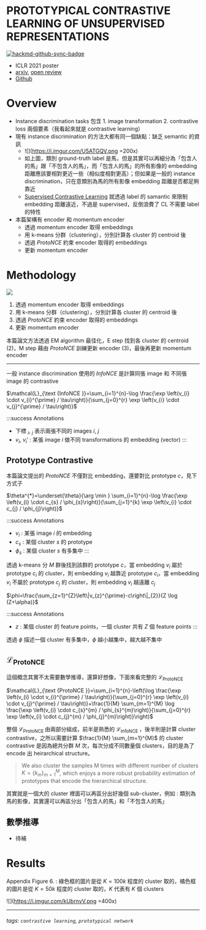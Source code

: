 # PROTOTYPICAL CONTRASTIVE LEARNING OF UNSUPERVISED REPRESENTATIONS

[![hackmd-github-sync-badge](https://hackmd.io/MnJmr14xTeupgxnbpeDaTw/badge)](https://hackmd.io/MnJmr14xTeupgxnbpeDaTw)


- ICLR 2021 poster
- [arxiv](https://arxiv.org/abs/2005.04966), [open review](https://openreview.net/forum?id=KmykpuSrjcq)
- [Github](https://github.com/salesforce/PCL)

# Overview

- Instance discrimination tasks 包含 1. image transformation 2. contrastive loss 兩個要素（我看起來就是 contrastive learning）
- 現有 instance discrimination 的方法大都有同一個缺點：缺乏 semantic 的資訊
    - ![](https://i.imgur.com/U5ATGQV.png =200x)
    - 如上圖，類別 ground-truth label 是馬，但是其實可以再細分為「包含人的馬」跟「不包含人的馬」，而「包含人的馬」的所有影像的 embedding 距離應該要相對更近一些（相似度相對更高）；但如果是一般的 instance discrimination，只在意類別為馬的所有影像 embedding 距離是否都足夠靠近
    - [Supervised Contrastive Learning]() 就透過 label 的 samantic 來限制 embedding 距離遠近，不過是 supervised，反倒浪費了 CL 不需要 label 的特性
- 本篇架構有 encoder 和 momentum encoder
    - 透過 momentum encoder 取得 embeddings
    - 用 k-means 分群（clustering），分別計算各 cluster 的 centroid 後
    - 透過 $ProtoNCE$ 約束 encoder 取得的 embeddings
    - 更新 momentum encoder

# Methodology

![](https://i.imgur.com/8Pocnbe.png)

1. 透過 momentum encoder 取得 embeddings
2. 用 k-means 分群（clustering），分別計算各 cluster 的 centroid 後
3. 透過 $ProtoNCE$ 約束 encoder 取得的 embeddings
4. 更新 momentum encoder



本篇論文方法透過 EM algorithm 最佳化，E step 找到各 cluster 的 centroid (2)，M step 藉由 $ProtoNCE$ 訓練更新 encoder (3)，最後再更新 momentum encoder

---

一般 instance discrimination 使用的 $InfoNCE$ 是計算同張 image 和 不同張 image 的 contrastive

$\mathcal{L}_{\text {InfoNCE }}=\sum_{i=1}^{n}-\log \frac{\exp \left(v_{i} \cdot v_{i}^{\prime} / \tau\right)}{\sum_{j=0}^{r} \exp \left(v_{i} \cdot v_{j}^{\prime} / \tau\right)}$

:::success
Annotations
- 下標 $_i$, $_j$ 表示兩張不同的 images $i$, $j$
- $v_i$, $v_i'$ : 某張 image $i$ 做不同 transformations 的 embedding (vector)
:::

## Prototype Contrastive

本篇論文提出的 $ProtoNCE$ 不僅對比 embedding，還要對比 prototype $c$，見下方式子

$\theta^{*}=\underset{\theta}{\arg \min } \sum_{i=1}^{n}-\log \frac{\exp \left(v_{i} \cdot c_{s} / \phi_{s}\right)}{\sum_{j=1}^{k} \exp \left(v_{i} \cdot c_{j} / \phi_{j}\right)}$

:::success
Annotations
- $v_i$ : 某張 image $i$ 的 embedding
- $c_s$ : 某個 cluster $s$ 的 prototype
- $\phi_{s}$ : 某個 cluster $s$ 有多集中
:::

透過 k-means 分 $M$ 群後找到該群的 prototype $c$，當 embedding $v_i$ 屬於 prototype $c_i$ 的 cluster，則 embedding $v_i$ 越靠近 prototype $c_i$，當 embedding $v_i$ 不屬於 prototype $c_j$ 的 cluster，則 embedding $v_i$ 越遠離 $c_j$


$\phi=\frac{\sum_{z=1}^{Z}\left\|v_{z}^{\prime}-c\right\|_{2}}{Z \log (Z+\alpha)}$

:::success
Annotations
- $z$ : 某個 cluster 的 feature points，一個 cluster 共有 $Z$ 個 feature points
:::

透過 $\phi$ 描述一個 cluster 有多集中，$\phi$ 越小越集中，越大越不集中


## $\mathcal{L}_{\text {ProtoNCE }}$

這個概念其實不太需要數學推導，還算好想像，下面來看完整的 $\mathcal{L}_{\text {ProtoNCE }}$

$\mathcal{L}_{\text {ProtoNCE }}=\sum_{i=1}^{n}-\left(\log \frac{\exp \left(v_{i} \cdot v_{i}^{\prime} / \tau\right)}{\sum_{j=0}^{r} \exp \left(v_{i} \cdot v_{j}^{\prime} / \tau\right)}+\frac{1}{M} \sum_{m=1}^{M} \log \frac{\exp \left(v_{i} \cdot c_{s}^{m} / \phi_{s}^{m}\right)}{\sum_{j=0}^{r} \exp \left(v_{i} \cdot c_{j}^{m} / \phi_{j}^{m}\right)}\right)$

整個 $\mathcal{L}_{\text {ProtoNCE }}$ 由兩部分組成，前半是熟悉的 $\mathcal{L}_{\text {InfoNCE }}$，後半則是計算 cluster contrastive，之所以需要計算 $\frac{1}{M} \sum_{m=1}^{M}$ 的 cluster contrastive 是因為總共分群 $M$ 次，每次分成不同數量個 clusters，目的是為了 encode 出 heirarchical structure。
> We also cluster the samples M times with different number of clusters $K=\left\{k_{m}\right\}_{m=1}^{M}$, which enjoys a more robust probability estimation of prototypes that encode the hierarchical structure. 

其實就是一個大的 cluster 裡面可以再區分出好幾個 sub-cluster，例如 : 類別為馬的影像，其實還可以再區分出「包含人的馬」和「不包含人的馬」



## 數學推導


- 待補



# Results

Appendix Figure 6.
: 綠色框的圖片是從 $K=100k$ 程度的 cluster 取的，橘色框的圖片是從 $K=50k$ 程度的 cluster 取的，$K$ 代表有 $K$ 個 clusters

![](https://i.imgur.com/kUbrnvV.png =400x)



---



###### tags: `contrastive learning`, `prototypical network`






